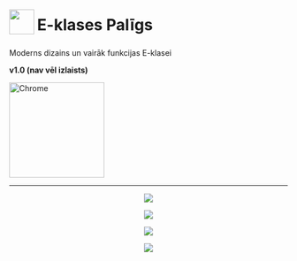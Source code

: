 <h1>
	<sub>
		<img src="https://github.com/d-avis/e-klases-paligs/raw/master/assets/icon-bg.png" height="45" width="45">
	</sub>
	E-klases Palīgs
</h1>
<p>
	Moderns dizains un vairāk funkcijas E-klasei
</p>
<p>
	<b>v1.0 (nav vēl izlaists)</b>
</p>

<a href="https://chrome.google.com/webstore/detail/e-klases-palīgs-beta/hplegnbabhacjjchnbdcdccchnepmcde">
	<img alt="Chrome" src="https://storage.googleapis.com/web-dev-uploads/image/WlD8wC6g8khYWPJUsQceQkhXSlv1/HRs9MPufa1J1h5glNhut.png" width="172" />
</a>

***

<p align="center">
	<img src="https://github.com/d-avis/e-klases-paligs/raw/master/assets/screenshot-0.png" />
</p>
<p align="center">
	<img src="https://github.com/d-avis/e-klases-paligs/raw/master/assets/screenshot-1.png"/>
</p>
<p align="center">
	<img src="https://github.com/d-avis/e-klases-paligs/raw/master/assets/screenshot-2.png" />
</p>
<p align="center">
	<img src="https://github.com/d-avis/e-klases-paligs/raw/master/assets/screenshot-3.png" />
</p>